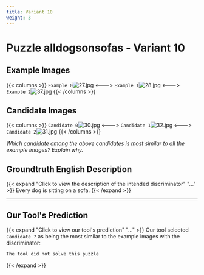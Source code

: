 ```yaml
---
title: Variant 10
weight: 3
---
```


# Puzzle alldogsonsofas - Variant 10

## Example Images
{{< columns >}}
`Example 0`![27.jpg](/natscene_data/images/27.jpg)
<--->
`Example 1`![28.jpg](/natscene_data/images/28.jpg)
<--->
`Example 2`![37.jpg](/natscene_data/images/37.jpg)
{{< /columns >}}

## Candidate Images
{{< columns >}}
`Candidate 0`![30.jpg](/natscene_data/images/30.jpg)
<--->
`Candidate 1`![32.jpg](/natscene_data/images/32.jpg)
<--->
`Candidate 2`![31.jpg](/natscene_data/images/31.jpg)
{{< /columns >}}

*Which candidate among the above candidates is most similar to all the example images? Explain why.*

## Groundtruth English Description

{{< expand "Click to view the description of the intended discriminator" "..." >}}
Every dog is sitting on a sofa.
{{< /expand >}}

---



## Our Tool's Prediction

{{< expand "Click to view our tool's prediction" "..." >}}
Our tool selected `Candidate ?` as being the most similar to the example images with the discriminator:
```plaintext
The tool did not solve this puzzle
```
{{< /expand >}}
